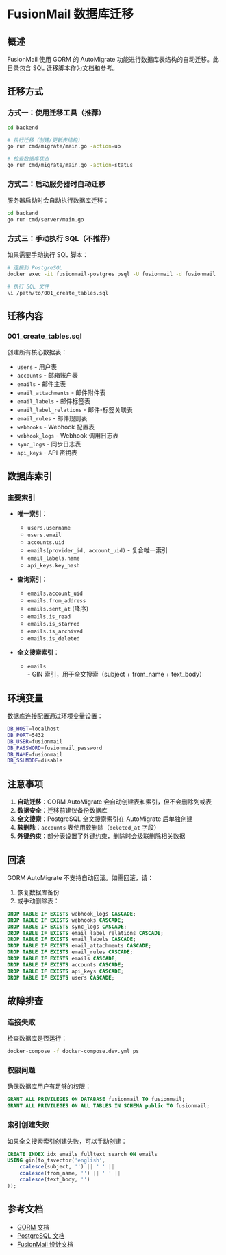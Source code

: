 # FusionMail 数据库迁移

## 概述

FusionMail 使用 GORM 的 AutoMigrate 功能进行数据库表结构的自动迁移。此目录包含 SQL 迁移脚本作为文档和参考。

## 迁移方式

### 方式一：使用迁移工具（推荐）

```bash
cd backend

# 执行迁移（创建/更新表结构）
go run cmd/migrate/main.go -action=up

# 检查数据库状态
go run cmd/migrate/main.go -action=status
```

### 方式二：启动服务器时自动迁移

服务器启动时会自动执行数据库迁移：

```bash
cd backend
go run cmd/server/main.go
```

### 方式三：手动执行 SQL（不推荐）

如果需要手动执行 SQL 脚本：

```bash
# 连接到 PostgreSQL
docker exec -it fusionmail-postgres psql -U fusionmail -d fusionmail

# 执行 SQL 文件
\i /path/to/001_create_tables.sql
```

## 迁移内容

### 001_create_tables.sql

创建所有核心数据表：

- `users` - 用户表
- `accounts` - 邮箱账户表
- `emails` - 邮件主表
- `email_attachments` - 邮件附件表
- `email_labels` - 邮件标签表
- `email_label_relations` - 邮件-标签关联表
- `email_rules` - 邮件规则表
- `webhooks` - Webhook 配置表
- `webhook_logs` - Webhook 调用日志表
- `sync_logs` - 同步日志表
- `api_keys` - API 密钥表

## 数据库索引

### 主要索引

- **唯一索引**：
  - `users.username`
  - `users.email`
  - `accounts.uid`
  - `emails(provider_id, account_uid)` - 复合唯一索引
  - `email_labels.name`
  - `api_keys.key_hash`

- **查询索引**：
  - `emails.account_uid`
  - `emails.from_address`
  - `emails.sent_at` (降序)
  - `emails.is_read`
  - `emails.is_starred`
  - `emails.is_archived`
  - `emails.is_deleted`

- **全文搜索索引**：
  - `emails` - GIN 索引，用于全文搜索（subject + from_name + text_body）

## 环境变量

数据库连接配置通过环境变量设置：

```bash
DB_HOST=localhost
DB_PORT=5432
DB_USER=fusionmail
DB_PASSWORD=fusionmail_password
DB_NAME=fusionmail
DB_SSLMODE=disable
```

## 注意事项

1. **自动迁移**：GORM AutoMigrate 会自动创建表和索引，但不会删除列或表
2. **数据安全**：迁移前建议备份数据库
3. **全文搜索**：PostgreSQL 全文搜索索引在 AutoMigrate 后单独创建
4. **软删除**：`accounts` 表使用软删除（`deleted_at` 字段）
5. **外键约束**：部分表设置了外键约束，删除时会级联删除相关数据

## 回滚

GORM AutoMigrate 不支持自动回滚。如需回滚，请：

1. 恢复数据库备份
2. 或手动删除表：

```sql
DROP TABLE IF EXISTS webhook_logs CASCADE;
DROP TABLE IF EXISTS webhooks CASCADE;
DROP TABLE IF EXISTS sync_logs CASCADE;
DROP TABLE IF EXISTS email_label_relations CASCADE;
DROP TABLE IF EXISTS email_labels CASCADE;
DROP TABLE IF EXISTS email_attachments CASCADE;
DROP TABLE IF EXISTS email_rules CASCADE;
DROP TABLE IF EXISTS emails CASCADE;
DROP TABLE IF EXISTS accounts CASCADE;
DROP TABLE IF EXISTS api_keys CASCADE;
DROP TABLE IF EXISTS users CASCADE;
```

## 故障排查

### 连接失败

检查数据库是否运行：

```bash
docker-compose -f docker-compose.dev.yml ps
```

### 权限问题

确保数据库用户有足够的权限：

```sql
GRANT ALL PRIVILEGES ON DATABASE fusionmail TO fusionmail;
GRANT ALL PRIVILEGES ON ALL TABLES IN SCHEMA public TO fusionmail;
```

### 索引创建失败

如果全文搜索索引创建失败，可以手动创建：

```sql
CREATE INDEX idx_emails_fulltext_search ON emails 
USING gin(to_tsvector('english', 
    coalesce(subject, '') || ' ' || 
    coalesce(from_name, '') || ' ' || 
    coalesce(text_body, '')
));
```

## 参考文档

- [GORM 文档](https://gorm.io/docs/)
- [PostgreSQL 文档](https://www.postgresql.org/docs/)
- [FusionMail 设计文档](../../.kiro/specs/fusionmail/design.md)

